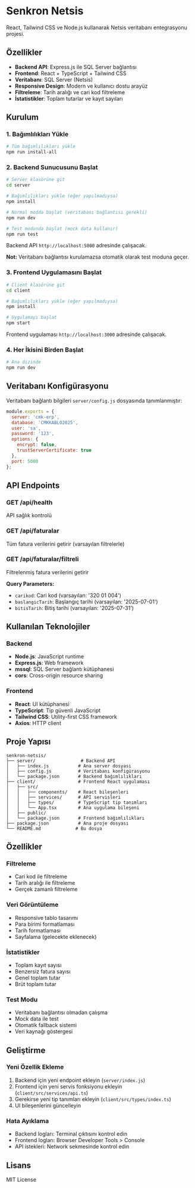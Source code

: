 # Senkron Netsis

React, Tailwind CSS ve Node.js kullanarak Netsis veritabanı entegrasyonu projesi.

## Özellikler

- **Backend API**: Express.js ile SQL Server bağlantısı
- **Frontend**: React + TypeScript + Tailwind CSS
- **Veritabanı**: SQL Server (Netsis)
- **Responsive Design**: Modern ve kullanıcı dostu arayüz
- **Filtreleme**: Tarih aralığı ve cari kod filtreleme
- **İstatistikler**: Toplam tutarlar ve kayıt sayıları

## Kurulum

### 1. Bağımlılıkları Yükle

```bash
# Tüm bağımlılıkları yükle
npm run install-all
```

### 2. Backend Sunucusunu Başlat

```bash
# Server klasörüne git
cd server

# Bağımlılıkları yükle (eğer yapılmadıysa)
npm install

# Normal modda başlat (veritabanı bağlantısı gerekli)
npm run dev

# Test modunda başlat (mock data kullanır)
npm run test
```

Backend API `http://localhost:5000` adresinde çalışacak.

**Not:** Veritabanı bağlantısı kurulamazsa otomatik olarak test moduna geçer.

### 3. Frontend Uygulamasını Başlat

```bash
# Client klasörüne git
cd client

# Bağımlılıkları yükle (eğer yapılmadıysa)
npm install

# Uygulamayı başlat
npm start
```

Frontend uygulaması `http://localhost:3000` adresinde çalışacak.

### 4. Her İkisini Birden Başlat

```bash
# Ana dizinde
npm run dev
```

## Veritabanı Konfigürasyonu

Veritabanı bağlantı bilgileri `server/config.js` dosyasında tanımlanmıştır:

```javascript
module.exports = {
  server: 'cmk-erp',
  database: 'CMKKABLO2025',
  user: 'sa',
  password: '123',
  options: {
    encrypt: false,
    trustServerCertificate: true
  },
  port: 5000
};
```

## API Endpoints

### GET /api/health
API sağlık kontrolü

### GET /api/faturalar
Tüm fatura verilerini getirir (varsayılan filtrelerle)

### GET /api/faturalar/filtreli
Filtrelenmiş fatura verilerini getirir

**Query Parameters:**
- `carikod`: Cari kod (varsayılan: '320 01 004')
- `baslangicTarih`: Başlangıç tarihi (varsayılan: '2025-07-01')
- `bitisTarih`: Bitiş tarihi (varsayılan: '2025-07-31')

## Kullanılan Teknolojiler

### Backend
- **Node.js**: JavaScript runtime
- **Express.js**: Web framework
- **mssql**: SQL Server bağlantı kütüphanesi
- **cors**: Cross-origin resource sharing

### Frontend
- **React**: UI kütüphanesi
- **TypeScript**: Tip güvenli JavaScript
- **Tailwind CSS**: Utility-first CSS framework
- **Axios**: HTTP client

## Proje Yapısı

```
senkron-netsis/
├── server/                 # Backend API
│   ├── index.js           # Ana server dosyası
│   ├── config.js          # Veritabanı konfigürasyonu
│   └── package.json       # Backend bağımlılıkları
├── client/                # Frontend React uygulaması
│   ├── src/
│   │   ├── components/    # React bileşenleri
│   │   ├── services/      # API servisleri
│   │   ├── types/         # TypeScript tip tanımları
│   │   └── App.tsx        # Ana uygulama bileşeni
│   ├── public/
│   └── package.json       # Frontend bağımlılıkları
├── package.json           # Ana proje dosyası
└── README.md             # Bu dosya
```

## Özellikler

### Filtreleme
- Cari kod ile filtreleme
- Tarih aralığı ile filtreleme
- Gerçek zamanlı filtreleme

### Veri Görüntüleme
- Responsive tablo tasarımı
- Para birimi formatlaması
- Tarih formatlaması
- Sayfalama (gelecekte eklenecek)

### İstatistikler
- Toplam kayıt sayısı
- Benzersiz fatura sayısı
- Genel toplam tutar
- Brüt toplam tutar

### Test Modu
- Veritabanı bağlantısı olmadan çalışma
- Mock data ile test
- Otomatik fallback sistemi
- Veri kaynağı göstergesi

## Geliştirme

### Yeni Özellik Ekleme
1. Backend için yeni endpoint ekleyin (`server/index.js`)
2. Frontend için yeni servis fonksiyonu ekleyin (`client/src/services/api.ts`)
3. Gerekirse yeni tip tanımları ekleyin (`client/src/types/index.ts`)
4. UI bileşenlerini güncelleyin

### Hata Ayıklama
- Backend logları: Terminal çıktısını kontrol edin
- Frontend logları: Browser Developer Tools > Console
- API istekleri: Network sekmesinde kontrol edin

## Lisans

MIT License
